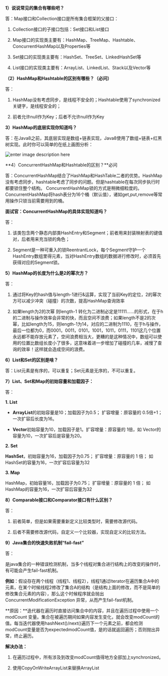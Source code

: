 **1）说说常见的集合有哪些吧？**

答：Map接口和Collection接口是所有集合框架的父接口：

1.  Collection接口的子接口包括：Set接口和List接口

2.  Map接口的实现类主要有：HashMap、TreeMap、Hashtable、ConcurrentHashMap以及Properties等

3.  Set接口的实现类主要有：HashSet、TreeSet、LinkedHashSet等

4.  List接口的实现类主要有：ArrayList、LinkedList、Stack以及Vector等

**（2）HashMap和Hashtable的区别有哪些？（必问）**

答：

1.  HashMap没有考虑同步，是线程不安全的；Hashtable使用了synchronized关键字，是线程安全的；

2.  前者允许null作为Key；后者不允许null作为Key

**3）HashMap的底层实现你知道吗？**

答：在Java8之前，其底层实现是数组+链表实现，Java8使用了数组+链表+红黑树实现。此时你可以简单的在纸上画图分析：

![enter image description here](https://upload-images.jianshu.io/upload_images/11474088-482713cf687c78fb?imageMogr2/auto-orient/strip%7CimageView2/2/w/1240)

**4）ConcurrentHashMap和Hashtable的区别？**必问

答：ConcurrentHashMap结合了HashMap和HashTable二者的优势。HashMap没有考虑同步，hashtable考虑了同步的问题。但是hashtable在每次同步执行时都要锁住整个结构。 ConcurrentHashMap锁的方式是稍微细粒度的。 ConcurrentHashMap将hash表分为16个桶（默认值），诸如get,put,remove等常用操作只锁当前需要用到的桶。

**面试官：ConcurrentHashMap的具体实现知道吗？**

答：

1.  该类包含两个静态内部类HashEntry和Segment；前者用来封装映射表的键值对，后者用来充当锁的角色；

2.  Segment是一种可重入的锁ReentrantLock，每个Segment守护一个HashEntry数组里得元素，当对HashEntry数组的数据进行修改时，必须首先获得对应的Segment锁。

**5）HashMap的长度为什么是2的幂次方？**

答：

1.  通过将Key的hash值与length-1进行&运算，实现了当前Key的定位，2的幂次方可以减少冲突（碰撞）的次数，提高HashMap查询效率

2.  如果length为2的次幂 则length-1 转化为二进制必定是11111……的形式，在于h的二进制与操作效率会非常的快，而且空间不浪费；如果length不是2的次幂，比如length为15，则length-1为14，对应的二进制为1110，在于h与操作，最后一位都为0，而0001，0011，0101，1001，1011，0111，1101这几个位置永远都不能存放元素了，空间浪费相当大，更糟的是这种情况中，数组可以使用的位置比数组长度小了很多，这意味着进一步增加了碰撞的几率，减慢了查询的效率！这样就会造成空间的浪费。

**6）List和Set的区别是啥？**

答：List元素是有序的，可以重复；Set元素是无序的，不可以重复。

**7）List、Set和Map的初始容量和加载因子：**

答：

**1\. List**

*  **ArrayList**的初始容量是10；加载因子为0.5； 扩容增量：原容量的 0.5倍+1；一次扩容后长度为16。

*  **Vector**初始容量为10，加载因子是1。扩容增量：原容量的 1倍，如 Vector的容量为10，一次扩容后是容量为20。

**2\. Set**

**HashSet**，初始容量为16，加载因子为0.75； 扩容增量：原容量的 1 倍； 如 HashSet的容量为16，一次扩容后容量为32

**3\. Map**

HashMap，初始容量16，加载因子为0.75； 扩容增量：原容量的 1 倍； 如 HashMap的容量为16，一次扩容后容量为32

**8）Comparable接口和Comparator接口有什么区别？**

答：

1.  前者简单，但是如果需要重新定义比较类型时，需要修改源代码。

2.  后者不需要修改源代码，自定义一个比较器，实现自定义的比较方法。

**9）Java集合的快速失败机制“fail-fast”**

答：

是java集合的一种错误检测机制，当多个线程对集合进行结构上的改变的操作时，有可能会产生fail-fast机制。

**例如**：假设存在两个线程（线程1、线程2），线程1通过Iterator在遍历集合A中的元素，在某个时候线程2修改了集合A的结构（是结构上面的修改，而不是简单的修改集合元素的内容），那么这个时候程序就会抛出 ConcurrentModificationException 异常，从而产生fail-fast机制。

**原因：**迭代器在遍历时直接访问集合中的内容，并且在遍历过程中使用一个 modCount 变量。集合在被遍历期间如果内容发生变化，就会改变modCount的值。每当迭代器使用hashNext()/next()遍历下一个元素之前，都会检测modCount变量是否为expectedmodCount值，是的话就返回遍历；否则抛出异常，终止遍历。

**解决办法：**

1.  在遍历过程中，所有涉及到改变modCount值得地方全部加上synchronized。

2.  使用CopyOnWriteArrayList来替换ArrayList
